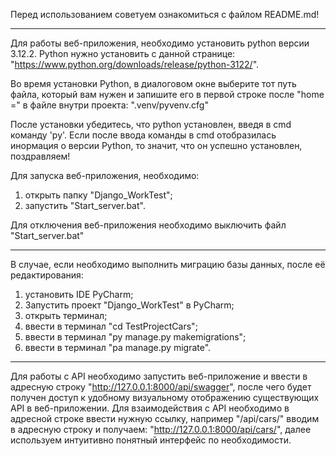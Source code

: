 Перед использованием советуем ознакомиться с файлом README.md!

------------------------------------------------------------------------------------------------------------------------------------------------

Для работы веб-приложения, необходимо установить python версии 3.12.2.
Python нужно установить с данной странице: "https://www.python.org/downloads/release/python-3122/".

Во время установки Python, в диалоговом окне выберите тот путь файла, который вам нужен и запишите его в первой строке после "home =" в файле 
внутри проекта: ".venv/pyvenv.cfg"


После установки убедитесь, что python установлен, введя в cmd команду 'py'.
Если после ввода команды в cmd отобразилась инормация о версии Python, то значит, что он успешно установлен, поздравляем!

Для запуска веб-приложения, необходимо:
1. открыть папку "Django_WorkTest";
2. запустить "Start_server.bat".

Для отключения веб-приложения необходимо выключить файл "Start_server.bat"

------------------------------------------------------------------------------------------------------------------------------------------------

В случае, если необходимо выполнить миграцию базы данных, после её редактирования:
1. установить IDE PyCharm;
2. Запустить проект "Django_WorkTest" в PyCharm;
3. открыть терминал;
4. ввести в терминал "cd TestProjectCars";
5. ввести в терминал "py manage.py makemigrations";
6. ввести в терминал "pa manage.py migrate".

------------------------------------------------------------------------------------------------------------------------------------------------

Для работы с API необходимо запустить веб-приложение и ввести в адресную строку "http://127.0.0.1:8000/api/swagger",
после чего будет получен доступ к удобному визуальному отображению существующих API в веб-приложении.
Для взаимодействия с API необходимо в адресной строке ввести нужную ссылку, например "/api/cars/" вводим в адресную строку и получаем:
"http://127.0.0.1:8000/api/cars/", далее используем интуитивно понятный интерфейс по необходимости.
